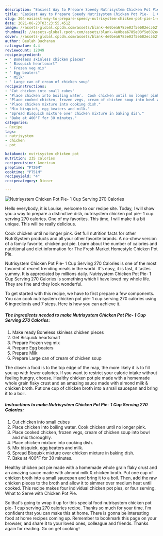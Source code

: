 ```yaml
---
description: "Easiest Way to Prepare Speedy Nutrisystem Chicken Pot Pie-  1 Cup Serving 270 Calories"
title: "Easiest Way to Prepare Speedy Nutrisystem Chicken Pot Pie-  1 Cup Serving 270 Calories"
slug: 204-easiest-way-to-prepare-speedy-nutrisystem-chicken-pot-pie-1-cup-serving-270-calories
date: 2021-06-23T03:23:55.451Z
image: //assets-global.cpcdn.com/assets/blank-4e0bea6785e03f5e602ec562f230caae08da540cada707380b4fe1bbebba43da.png
thumbnail: //assets-global.cpcdn.com/assets/blank-4e0bea6785e03f5e602ec562f230caae08da540cada707380b4fe1bbebba43da.png
cover: //assets-global.cpcdn.com/assets/blank-4e0bea6785e03f5e602ec562f230caae08da540cada707380b4fe1bbebba43da.png
author: Beulah Buchanan
ratingvalue: 4.4
reviewcount: 12049
recipeingredient:
- " Boneless skinless chicken pieces"
- " Bisquick heartsmart"
- " Frozen veg mix"
- " Egg beaters"
- " Milk"
- " Large can of cream of chicken soup"
recipeinstructions:
- "Cut chicken into small cubes"
- "Place chicken into boiling water.  Cook chicken until no longer pink."
- "Place cooked chicken, frozen vegs, cream of chicken soup into bowl and mix thoroughly."
- "Place chicken mixture into cooking dish."
- "Mix bisquick, egg beaters and milk."
- "Spread Bisquixk mixture over chicken mixture in baking dish."
- "Bake at 400°F for 30 minutes."
categories:
- Recipe
tags:
- nutrisystem
- chicken
- pot

katakunci: nutrisystem chicken pot 
nutrition: 235 calories
recipecuisine: American
preptime: "PT20M"
cooktime: "PT51M"
recipeyield: "4"
recipecategory: Dinner

---
```



![Nutrisystem Chicken Pot Pie-  1 Cup Serving 270 Calories](//assets-global.cpcdn.com/assets/blank-4e0bea6785e03f5e602ec562f230caae08da540cada707380b4fe1bbebba43da.png)

Hello everybody, it is Louise, welcome to our recipe site. Today, I will show you a way to prepare a distinctive dish, nutrisystem chicken pot pie-  1 cup serving 270 calories. One of my favorites. This time, I will make it a bit unique. This will be really delicious.

Cook chicken until no longer pink. Get full nutrition facts for other NutriSystem products and all your other favorite brands. A no-chew version of a family favorite, chicken pot pie. Learn about the number of calories and nutritional and diet information for The Fresh Market Homestyle Chicken Pot Pie.

Nutrisystem Chicken Pot Pie-  1 Cup Serving 270 Calories is one of the most favored of recent trending meals in the world. It's easy, it is fast, it tastes yummy. It is appreciated by millions daily. Nutrisystem Chicken Pot Pie-  1 Cup Serving 270 Calories is something which I have loved my whole life. They are fine and they look wonderful.


To get started with this recipe, we have to first prepare a few components. You can cook nutrisystem chicken pot pie-  1 cup serving 270 calories using 6 ingredients and 7 steps. Here is how you can achieve it.

<!--inarticleads1-->

##### The ingredients needed to make Nutrisystem Chicken Pot Pie-  1 Cup Serving 270 Calories:

1. Make ready  Boneless skinless chicken pieces
1. Get  Bisquick heartsmart
1. Prepare  Frozen veg mix
1. Prepare  Egg beaters
1. Prepare  Milk
1. Prepare  Large can of cream of chicken soup


The closer a food is to the top edge of the map, the more likely it is to fill you up with fewer calories. If you want to restrict your caloric intake without feeling hungry, choose. Healthy chicken pot pie made with a homemade whole grain flaky crust and an amazing sauce made with almond milk &amp; chicken broth. Put one cup of chicken broth into a small saucepan and bring it to a boil. 

<!--inarticleads2-->

##### Instructions to make Nutrisystem Chicken Pot Pie-  1 Cup Serving 270 Calories:

1. Cut chicken into small cubes
1. Place chicken into boiling water.  Cook chicken until no longer pink.
1. Place cooked chicken, frozen vegs, cream of chicken soup into bowl and mix thoroughly.
1. Place chicken mixture into cooking dish.
1. Mix bisquick, egg beaters and milk.
1. Spread Bisquixk mixture over chicken mixture in baking dish.
1. Bake at 400°F for 30 minutes.


Healthy chicken pot pie made with a homemade whole grain flaky crust and an amazing sauce made with almond milk &amp; chicken broth. Put one cup of chicken broth into a small saucepan and bring it to a boil. Then, add the raw chicken pieces to the broth and allow it to simmer over medium heat until cooked. This recipe makes four individual chicken pot pies, or four serving. What to Serve with Chicken Pot Pie. 

So that's going to wrap it up for this special food nutrisystem chicken pot pie-  1 cup serving 270 calories recipe. Thanks so much for your time. I'm confident that you can make this at home. There is gonna be interesting food at home recipes coming up. Remember to bookmark this page on your browser, and share it to your loved ones, colleague and friends. Thanks again for reading. Go on get cooking!
